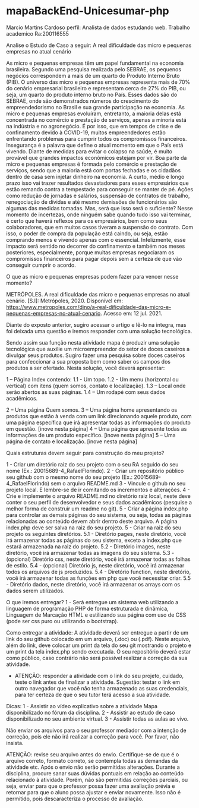 # mapaBackEnd-Unicesumar-php
Marcio Martins Cardoso
perfil: Analista de dados estudando web.
Trabalho academico
Ra:200116555 
 
Analise o Estudo de Caso a seguir:
A real dificuldade das micro e pequenas empresas no atual cenário
 
As micro e pequenas empresas têm um papel fundamental na economia brasileira. Segundo uma pesquisa realizada pelo SEBRAE, os pequenos negócios correspondem a mais de um quarto do Produto Interno Bruto (PIB).
O universo das micro e pequenas empresas representa mais de 70% do cenário empresarial brasileiro e representam cerca de 27% do PIB, ou seja, um quarto do produto interno bruto no País.
Esses dados são do SEBRAE, onde são demonstrados números do crescimento do empreendedorismo no Brasil e sua grande participação na economia.
As micro e pequenas empresas evoluíram, entretanto, a maioria delas está concentrada no comércio e prestação de serviços, apenas a minoria está na indústria e no agronegócio.
É por isso, que em tempos de crise e de confinamento devido à COVID-19, muitos empreendedores estão enfrentando problemas para cumprir todos os compromissos financeiros.
Insegurança é a palavra que define o atual momento em que o País está vivendo. Diante de medidas para evitar o colapso na saúde, é muito provável que grandes impactos econômicos estejam por vir.
Boa parte da micro e pequenas empresas é formada pelo comércio e prestação de serviços, sendo que a maioria está com portas fechadas e os cidadãos dentro de casa sem injetar dinheiro na economia.
A curto, médio e longo prazo isso vai trazer resultados devastadores para esses empresários que estão remando contra a tempestade para conseguir se manter de pé.
Ações como redução de jornadas e salários, suspensão de contratos de trabalho, renegociação de dívidas e até mesmo demissões de funcionários são algumas das medidas tomadas. Mas, será que isso será o suficiente?
Nesse momento de incertezas, onde ninguém sabe quando tudo isso vai terminar, é certo que haverá reflexos para os empresários, bem como seus colaboradores, que em muitos casos tiveram a suspensão do contrato.
Com isso, o poder de compra da população está caindo, ou seja, estão comprando menos e vivendo apenas com o essencial.
Infelizmente, esse impacto será sentido no decorrer do confinamento e também nos meses posteriores, especialmente, porque muitas empresas negociaram os compromissos financeiros para pagar depois sem a certeza de que vão conseguir cumprir o acordo.
 
O que as micro e pequenas empresas podem fazer para vencer nesse momento?
 
METRÓPOLES. A real dificuldade das micro e pequenas empresas no atual cenário. [S.l]: Metrópoles, 2020. Disponível em: https://www.metropoles.com/dino/a-real-dificuldade-das-micro-e-pequenas-empresas-no-atual-cenario. Acesso em: 12 jul. 2021.
 
Diante do exposto anterior, sugiro acessar o artigo e lê-lo na integra, mas foi deixada uma questão e iremos responder com uma solução tecnológica.
 
Sendo assim sua função nesta atividade mapa é produzir uma solução tecnológica que auxilie um microempreendor do setor de doces caseiros a divulgar seus produtos. Sugiro fazer uma pesquisa sobre doces caseiros para confeccionar a sua proposta bem como saber os campos dos produtos a ser ofertado. Nesta solução, você deverá apresentar:
 
1 – Página Index contendo:
1.1 - Um topo.
1.2 - Um menu (horizontal ou vertical) com itens (quem somos, contato e localização).
1.3 – Local onde serão abertos as suas páginas.
1.4 – Um rodapé com seus dados acadêmicos.
 
2 – Uma página Quem somos.
3 – Uma página home apresentando os produtos que estão à venda com um link direcionando aquele produto, com uma página específica que irá apresentar todas as informações do produto em questão. [inove nesta página]
4 – Uma página que apresente todas as informações de um produto específico. [inove nesta página]
5 – Uma página de contato e localização. [inove nesta página]
 
Quais estruturas devem seguir para construção do meu projeto?
 
1 - Criar um diretório raiz do seu projeto com o seu RA seguido do seu nome (Ex.: 20015689-4_RafaelFlorindo).
2 - Criar um repositório público seu github com o mesmo nome do seu projeto  (Ex.: 20015689-4_RafaelFlorindo) sem o arquivo README.md
3 - Vincule o github no seu projeto local. E lembre-se de ir comitando os incrementos e alterações.
4 - Crie e implemente o arquivo README.md no diretório raiz local, neste deve conter o seu perfil de desenvolvedor e seus dados acadêmicos (pesquise a melhor forma de construir um readme no git).
5 -  Criar a página index.php para controlar as demais páginas do seu sistema, ou seja, todas as páginas relacionadas ao conteúdo devem abrir dentro deste arquivo. A página index.php deve ser salva na raiz do seu projeto.
5 - Criar na raiz do seu projeto os seguintes diretórios.
5.1 - Diretório pages, neste diretório, você irá armazenar todas as páginas do seu sistema, exceto a index.php que estará armazenada na raiz do projeto.
5.2 - Diretório images, neste diretório, você irá armazenar todas as imagens do seu sistema.
5.3 - (opcional) Diretório css, neste diretório, você irá armazenar todas as folhas de estilo.
5.4 - (opcional) Diretório js, neste diretório, você irá armazenar todos os arquivos de js produzidos.
5.4 - Diretório function, neste diretório, você irá armazenar todas as funções em php que você necessitar criar.
5.5 - Diretório dados, neste diretório, você irá armazenar os arrays com os dados  serem utilizados.
 
O que iremos entregar?
1 - Será entregue um sistema web utilizando a linguagem de programação PHP de forma estruturada e dinâmica, Linguagem de Marcação HTML e estilizando sua página com uso de CSS (pode ser css puro ou utilizando o bootstrap). 
 
Como entregar a atividade:
A atividade deverá ser entregue a partir de um link do seu github colocado em um arquivo, (.doc) ou (.pdf). Neste arquivo, além do link, deve colocar um print da tela do seu git mostrando o projeto e um print da tela index.php sendo executada.
O seu repositório deverá estar como público, caso contrário não será possível realizar a correção da sua atividade.
 
* ATENÇÃO: responder a atividade com o link do seu projeto, cuidado, teste o link antes de finalizar a atividade. Sugestão: testar o link em outro navegador que você não tenha armazenado as suas credenciais, para ter certeza de que o seu tutor terá acesso a sua atividade.
 
Dicas: 
1 - Assistir ao vídeo explicativo sobre a atividade Mapa disponibilizado no fórum da disciplina.
2 - Assistir ao estudo de caso disponibilizado no seu ambiente virtual.
3 - Assistir todas as aulas ao vivo.
 
Não enviar os arquivos para o seu professor mediador com a intenção de correção, pois ele não irá realizar a correção para você. Por favor, não insista.
 

ATENÇÃO: revise seu arquivo antes do envio. Certifique-se de que é o arquivo correto, formato correto, se contempla todas as demandas da atividade etc. Após o envio não serão permitidas alterações.
Durante a disciplina, procure sanar suas dúvidas pontuais em relação ao conteúdo relacionado à atividade. Porém, não são permitidas correções parciais, ou seja, enviar para que o professor possa fazer uma avaliação prévia e retornar para que o aluno possa ajustar e enviar novamente. Isso não é permitido, pois descaracteriza o processo de avaliação.
